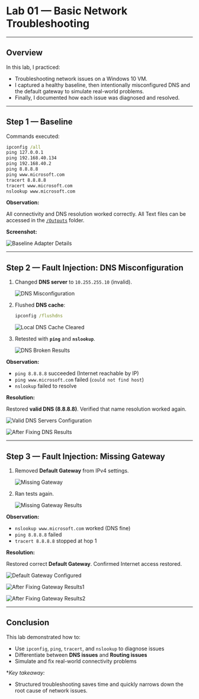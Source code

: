 # Lab 01 — Basic Network Troubleshooting

---

## Overview
In this lab, I practiced:
- Troubleshooting network issues on a Windows 10 VM.  
- I captured a healthy baseline, then intentionally misconfigured DNS and the default gateway to simulate real-world problems.  
- Finally, I documented how each issue was diagnosed and resolved.

---

## Step 1 — Baseline
Commands executed:
```bat
ipconfig /all
ping 127.0.0.1
ping 192.168.40.134
ping 192.168.40.2
ping 8.8.8.8
ping www.microsoft.com
tracert 8.8.8.8
tracert www.microsoft.com
nslookup www.microsoft.com
```
**Observation:** 

All connectivity and DNS resolution worked correctly.  All Text files can be accessed in the [`/Outputs`](./Outputs) folder.

**Screenshot:**

![Baseline Adapter Details](screenshots/baseline_adapter_details.png) 

---

## Step 2 — Fault Injection: DNS Misconfiguration

1. Changed **DNS server** to `10.255.255.10` (invalid).  

   ![DNS Misconfiguration](screenshots/DNS_Misconfiguration.PNG)  

3. Flushed **DNS cache**:  
   ```bat
   ipconfig /flushdns
   ```
    ![Local DNS Cache Cleared](screenshots/Local_DNS_Cache_Cleared.PNG)

4. Retested with **`ping`** and **`nslookup`**.

    ![DNS Broken Results](screenshots/DNS_Broken_Results.PNG)   

**Observation:**  
- `ping 8.8.8.8` succeeded (Internet reachable by IP)  
- `ping www.microsoft.com` failed (`could not find host`)  
- `nslookup` failed to resolve  

**Resolution:**

 Restored **valid DNS (8.8.8.8)**. Verified that name resolution worked again.  
   
   ![Valid DNS Servers Configuration](screenshots/Valid_DNS_Servers_Configured.PNG)
   
   ![After Fixing DNS Results](screenshots/After_Fixing_DNS_Results.PNG)

---

## Step 3 — Fault Injection: Missing Gateway

1. Removed **Default Gateway** from IPv4 settings.

    ![Missing Gateway](screenshots/Missing_Gateway.PNG)

3. Ran tests again.

    ![Missing Gateway Results](screenshots/Missing_Gateway_Results.PNG)  

**Observation:**  
- `nslookup www.microsoft.com` worked (DNS fine)  
- `ping 8.8.8.8` failed  
- `tracert 8.8.8.8` stopped at hop 1  
   
**Resolution:** 
 
 Restored correct **Default Gateway**. Confirmed Internet access restored. 
   
   ![Default Gateway Configured](screenshots/Default_Gateway_Configured.PNG)
   
   ![After Fixing Gateway Results1](screenshots/After_FixingGateway_Results1.PNG) 
   
   ![After Fixing Gateway Results2](screenshots/After_Fixing_Gateway_Results2.PNG) 
   

---

## Conclusion
This lab demonstrated how to:
- Use `ipconfig`, `ping`, `tracert`, and `nslookup` to diagnose issues  
- Differentiate between **DNS issues** and **Routing issues**  
- Simulate and fix real-world connectivity problems  

**Key takeaway:* 

- Structured troubleshooting saves time and quickly narrows down the root cause of network issues.
